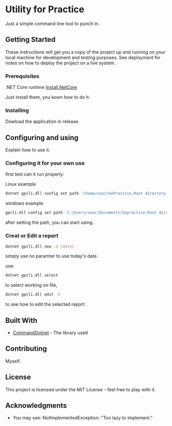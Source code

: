 # Utility for Practice

Just a simple command line tool to punch in.

## Getting Started

These instructions will get you a copy of the project up and running on your local machine for development and testing purposes. See deployment for notes on how to deploy the project on a live system.

### Prerequisites

.NET Core runtime
[Install.NetCore](https://dotnet.microsoft.com/download)

Just install them, you kown how to do it.  

### Installing

Dowload the application in release.

## Configuring and using

Explain how to use it.

### Configuring it for your own use

first test can it run properly:
  
Linux example

```bash
dotnet gpcli.dll config set path '/home/user/GoPractice,Root directory of the GoPractice folder'
```
  
windows example

```bash
gpcli.dll config set path 'C:/Users/user/Documents/Gopractice,Root directory of the GoPractice folder'
```
after setting the path, you can start using.  

### Creat or Edit a report

```bash
dotnet gpcli.dll new -d [date]
```

simply use no paramter to use today's date.
    
use:
```bash
dotnet gpcli.dll select
``` 
to select working on file,

```bash
dotnet gpcli.dll edit -h
```
to see how to edit the selected report.

## Built With

* [CommandDotnet]() - The library used

## Contributing

Myself.

## License

This project is licensed under the MIT License - feel free to play with it.

## Acknowledgments

* You may see: NotImplementedException: "Too lazy to implement."
